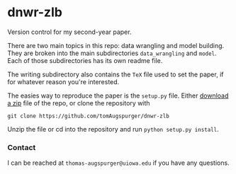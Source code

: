 dnwr-zlb
========

Version control for my second-year paper.

There are two main topics in this repo: data wrangling and model building.
They are broken into the main subdirectories `data_wrangling` and `model`.
Each of those subdirectories has its own readme file.

The writing subdirectory also contains the `TeX` file used to set the paper, if for whatever reason you're interested.

The easies way to reproduce the paper is the `setup.py` file.
Either [download a zip](https://github.com/TomAugspurger/dnwr-zlb/archive/master.zip) file of the repo,
or clone the repository with

```git
git clone https://github.com/tomAugspurger/dnwr-zlb
```

Unzip the file or cd into the repository and run `python setup.py install`.

### Contact

I can be reached at `thomas-augspurger@uiowa.edu` if you have any questions.
